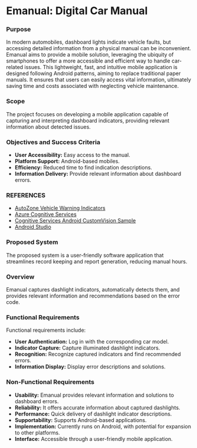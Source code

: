 # Emanual: Digital Car Manual

### Purpose

In modern automobiles, dashboard lights indicate vehicle faults, but accessing detailed information from a physical manual can be inconvenient. Emanual aims to provide a mobile solution, leveraging the ubiquity of smartphones to offer a more accessible and efficient way to handle car-related issues. This lightweight, fast, and intuitive mobile application is designed following Android patterns, aiming to replace traditional paper manuals. It ensures that users can easily access vital information, ultimately saving time and costs associated with neglecting vehicle maintenance.

### Scope

The project focuses on developing a mobile application capable of capturing and interpreting dashboard indicators, providing relevant information about detected issues.

### Objectives and Success Criteria

- **User Accessibility:** Easy access to the manual.
- **Platform Support:** Android-based mobiles.
- **Efficiency:** Reduced time to find indication descriptions.
- **Information Delivery:** Provide relevant information about dashboard errors.


### REFERENCES

- [AutoZone Vehicle Warning Indicators](http://www.autozone.com/landing/page.jsp?name=vehicle-warning-indicators)
- [Azure Cognitive Services](https://azure.microsoft.com/en-in/services/cognitive-services/directory/vision/)
- [Cognitive Services Android CustomVision Sample](https://github.com/Azure-Samples/cognitive-services-android-customvision-sample)
- [Android Studio](https://developer.android.com/studio/index.html)

### Proposed System

The proposed system is a user-friendly software application that streamlines record keeping and report generation, reducing manual hours.

### Overview

Emanual captures dashlight indicators, automatically detects them, and provides relevant information and recommendations based on the error code.

### Functional Requirements

Functional requirements include:
- **User Authentication:** Log in with the corresponding car model.
- **Indicator Capture:** Capture illuminated dashlight indicators.
- **Recognition:** Recognize captured indicators and find recommended errors.
- **Information Display:** Display error descriptions and solutions.

### Non-Functional Requirements

- **Usability:** Emanual provides relevant information and solutions to dashboard errors.
- **Reliability:** It offers accurate information about captured dashlights.
- **Performance:** Quick delivery of dashlight indicator descriptions.
- **Supportability:** Supports Android-based applications.
- **Implementation:** Currently runs on Android, with potential for expansion to other platforms.
- **Interface:** Accessible through a user-friendly mobile application.
